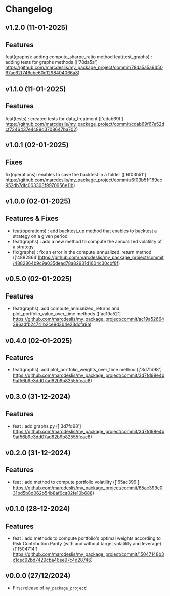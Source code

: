 # Changelog

<!--next-version-placeholder-->

## v1.2.0 (11-01-2025)

## Features 
feat(graphs): adding compute_sharpe_ratio method
feat(test_graphs) : adding tests for graphs methods
(['78da5a'] https://github.com/marcdeslis/my_package_project/commit/78da5a5a645067ac62f748cbe60c1298404066a8)


## v1.1.0 (11-01-2025)

## Features
feat(tests) : created tests for data_treatment (['cdab69f'] https://github.com/marcdeslis/my_package_project/commit/cdab69f67e52dcf7346437e4c89d3708647ba702)


## v1.0.1 (02-01-2025)

## Fixes
fix(operations): enables to save the backtest in a folder (['6f03b51'] https://github.com/marcdeslis/my_package_project/commit/6f03b51f169ec952db7dfc063308f9970956e11b)

## v1.0.0 (02-01-2025)

## Features & Fixes
* feat(operations) : add backtest_up method that enables to backtest a strategy on a given period
* feat(graphs) : add a new method to compute the annualized volatility of a strategy
* fix(graphs) : fix an error in the compute_annualized_return method 
(['4882864']https://github.com/marcdeslis/my_package_project/commit/4882864b9c9a035dead78a82931d1604c30cbf8f)



## v0.5.0 (02-01-2025)

## Features 
* feat(graphs): add compute_annualized_returns and plot_portfolio_value_over_time methods (['ac19a52'] https://github.com/marcdeslis/my_package_project/commit/ac19a52664396adfb24741b2ce9d3b4e23dcfa9a)


## v0.4.0 (02-01-2025)

## Features 
* feat(graphs): add plot_portfolio_weights_over_time method (['3d7fd98'] https://github.com/marcdeslis/my_package_project/commit/3d7fd98e4b9af56b9e3dd07ad82b9b82555feac8)


## v0.3.0 (31-12-2024)

## Features 

* feat : add graphs.py  (['3d7fd98'] https://github.com/marcdeslis/my_package_project/commit/3d7fd98e4b9af56b9e3dd07ad82b9b82555feac8)


## v0.2.0 (31-12-2024)

## Features 

* feat : add method to compute portfolio volatility (['65ac399'] https://github.com/marcdeslis/my_package_project/commit/65ac399c031bd5b8d062b54b8af0ca02fe10b688)


## v0.1.0 (28-12-2024)

## Features 

* feat : add methods to compute portfolio's optimal weights according to Risk Contribution Parity (with and without target volatility and leverage) (['1504714'] https://github.com/marcdeslis/my_package_project/commit/15047148b3c1cec92bd7429cba46ee97c4d28746)


## v0.0.0 (27/12/2024)

- First release of `my_package_project`!